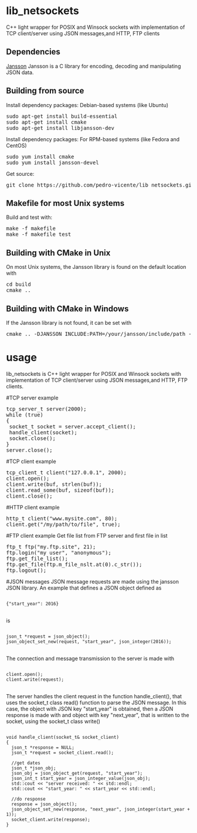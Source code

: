 # lib_netsockets
C++ light wrapper for POSIX and Winsock sockets with implementation of TCP client/server using JSON messages,and HTTP, FTP clients

Dependencies
------------

[Jansson](http://www.digip.org/jansson/)
Jansson is a C library for encoding, decoding and manipulating JSON data.
<br /> 


Building from source
------------

Install dependency packages: Debian-based systems (like Ubuntu)
<pre>
sudo apt-get install build-essential
sudo apt-get install cmake
sudo apt-get install libjansson-dev
</pre>

Install dependency packages: For RPM-based systems (like Fedora and CentOS)
<pre>
sudo yum install cmake
sudo yum install jansson-devel
</pre>

Get source:
<pre>
git clone https://github.com/pedro-vicente/lib_netsockets.git
</pre>

Makefile for most Unix systems
------------
Build and test with:
<pre>
make -f makefile
make -f makefile test
</pre>

Building with CMake in Unix
------------
On most Unix systems, the Jansson library is found on the default location with
<pre>
cd build
cmake ..
</pre>

Building with CMake in Windows
------------
If the Jansson library is not found, it can be set with 
<pre>
cmake .. -DJANSSON_INCLUDE:PATH=/your/jansson/include/path -DJANSSON_LIBRARY=/your/jansson/library/file/name
</pre>


# usage
lib_netsockets is C++ light wrapper for POSIX and Winsock sockets with implementation of TCP client/server using JSON messages,and HTTP, FTP clients.

#TCP server example
<pre>
tcp_server_t server(2000);
while (true)
{
 socket_t socket = server.accept_client();
 handle_client(socket);
 socket.close();
}
server.close();
</pre>

#TCP client example
<pre>
tcp_client_t client("127.0.0.1", 2000);
client.open();
client.write(buf, strlen(buf));
client.read_some(buf, sizeof(buf));
client.close();
</pre>

#HTTP client example
<pre>
http_t client("www.mysite.com", 80);
client.get("/my/path/to/file", true);
</pre>

#FTP client example
Get file list from FTP server and first file in list
<pre>
ftp_t ftp("my.ftp.site", 21);
ftp.login("my user", "anonymous");
ftp.get_file_list();
ftp.get_file(ftp.m_file_nslt.at(0).c_str());
ftp.logout();
</pre>

#JSON messages
JSON message requests are made using the jansson JSON library. An example that defines a JSON object defined as 

<pre class="json">
<code>
{"start_year": 2016}
</code>
</pre>
is
<pre class="cpp">
<code>
json_t *request = json_object();
json_object_set_new(request, "start_year", json_integer(2016));
</code>
</pre>
The connection and message transmission to the server is made with
<pre class="cpp">
<code>
client.open();
client.write(request);
</code>
</pre>

The server handles the client request in the function handle_client(), that uses the socket_t class read() function
to parse the JSON message. In this case, the object with JSON key "start_year" is obtained, then a JSON response
is made with and object with key "next_year", that is written to the socket, using the socket_t class write()
<pre class="cpp">
<code>
void handle_client(socket_t& socket_client)
{
  json_t *response = NULL;
  json_t *request = socket_client.read();

  //get dates
  json_t *json_obj;
  json_obj = json_object_get(request, "start_year");
  json_int_t start_year = json_integer_value(json_obj);
  std::cout << "server received: " << std::endl;
  std::cout << "start_year: " << start_year << std::endl;

  //do response
  response = json_object();
  json_object_set_new(response, "next_year", json_integer(start_year + 1));
  socket_client.write(response);
}


